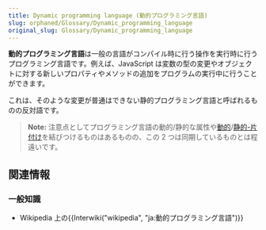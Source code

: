 ```yaml
---
title: Dynamic programming language (動的プログラミング言語)
slug: orphaned/Glossary/Dynamic_programming_language
original_slug: Glossary/Dynamic_programming_language
---
```

**動的プログラミング言語**は一般の言語がコンパイル時に行う操作を実行時に行うプログラミング言語です。例えば、JavaScript は変数の型の変更やオブジェクトに対する新しいプロパティやメソッドの追加をプログラムの実行中に行うことができます。

これは、そのような変更が普通はできない静的プログラミング言語と呼ばれるものの反対語です。

> **Note:** 注意点としてプログラミング言語の動的/静的な属性や[動的](/ja/docs/Glossary/Dynamic_typing)/[静的-片付け](/ja/docs/Glossary/Static_typing)を結びつけるものはあるものの、この 2 つは同期しているものとは程遠いです。

## 関連情報

### 一般知識

- Wikipedia 上の{{Interwiki("wikipedia", "ja:動的プログラミング言語")}}
